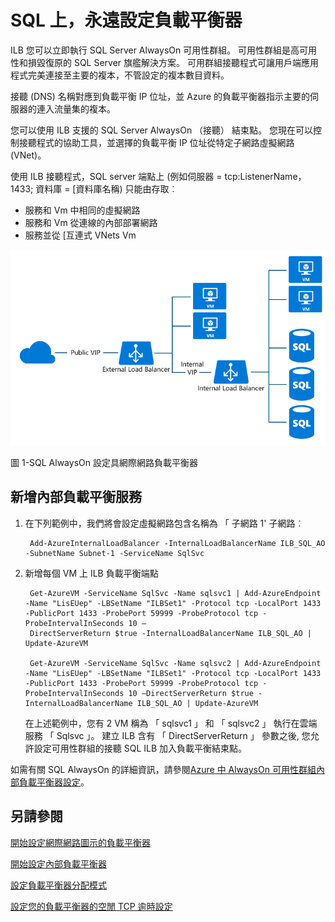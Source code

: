 <properties
   pageTitle="設定負載平衡器 sql 永遠 |Microsoft Azure"
   description="若要使用的 SQL 永遠負載平衡器，以及如何使用 powershell 來建立 SQL 實作負載平衡器設定"
   services="load-balancer"
   documentationCenter="na"
   authors="sdwheeler"
   manager="carmonm"
   editor="tysonn" />
<tags
   ms.service="load-balancer"
   ms.devlang="na"
   ms.topic="article"
   ms.tgt_pltfrm="na"
   ms.workload="infrastructure-services"
   ms.date="10/24/2016"
   ms.author="sewhee" />

# <a name="configure-load-balancer-for-sql-always-on"></a>SQL 上，永遠設定負載平衡器

ILB 您可以立即執行 SQL Server AlwaysOn 可用性群組。 可用性群組是高可用性和損毀復原的 SQL Server 旗艦解決方案。 可用群組接聽程式可讓用戶端應用程式完美連接至主要的複本，不管設定的複本數目資料。

接聽 (DNS) 名稱對應到負載平衡 IP 位址，並 Azure 的負載平衡器指示主要的伺服器的連入流量集的複本。

您可以使用 ILB 支援的 SQL Server AlwaysOn （接聽） 結束點。 您現在可以控制接聽程式的協助工具，並選擇的負載平衡 IP 位址從特定子網路虛擬網路 (VNet)。

使用 ILB 接聽程式，SQL server 端點上 (例如伺服器 = tcp:ListenerName，1433; 資料庫 = [資料庫名稱) 只能由存取︰

- 服務和 Vm 中相同的虛擬網路
- 服務和 Vm 從連線的內部部署網路
- 服務並從 [互連式 VNets Vm

![ILB_SQLAO_NewPic](./media/load-balancer-configure-sqlao/sqlao1.png)

圖 1-SQL AlwaysOn 設定具網際網路負載平衡器

## <a name="add-internal-load-balancer-to-the-service"></a>新增內部負載平衡服務

1. 在下列範例中，我們將會設定虛擬網路包含名稱為 「 子網路 1' 子網路︰

        Add-AzureInternalLoadBalancer -InternalLoadBalancerName ILB_SQL_AO -SubnetName Subnet-1 -ServiceName SqlSvc

2. 新增每個 VM 上 ILB 負載平衡端點

        Get-AzureVM -ServiceName SqlSvc -Name sqlsvc1 | Add-AzureEndpoint -Name "LisEUep" -LBSetName "ILBSet1" -Protocol tcp -LocalPort 1433 -PublicPort 1433 -ProbePort 59999 -ProbeProtocol tcp -ProbeIntervalInSeconds 10 –
        DirectServerReturn $true -InternalLoadBalancerName ILB_SQL_AO | Update-AzureVM

        Get-AzureVM -ServiceName SqlSvc -Name sqlsvc2 | Add-AzureEndpoint -Name "LisEUep" -LBSetName "ILBSet1" -Protocol tcp -LocalPort 1433 -PublicPort 1433 -ProbePort 59999 -ProbeProtocol tcp -ProbeIntervalInSeconds 10 –DirectServerReturn $true -InternalLoadBalancerName ILB_SQL_AO | Update-AzureVM

    在上述範例中，您有 2 VM 稱為 「 sqlsvc1 」 和 「 sqlsvc2 」 執行在雲端服務 「 Sqlsvc 」。 建立 ILB 含有 「 DirectServerReturn 」 參數之後, 您允許設定可用性群組的接聽 SQL ILB 加入負載平衡結束點。

如需有關 SQL AlwaysOn 的詳細資訊，請參閱[Azure 中 AlwaysOn 可用性群組內部負載平衡器設定](../virtual-machines/virtual-machines-windows-portal-sql-alwayson-int-listener.md)。

## <a name="see-also"></a>另請參閱

[開始設定網際網路圖示的負載平衡器](load-balancer-get-started-internet-arm-ps.md)

[開始設定內部負載平衡器](load-balancer-get-started-ilb-arm-ps.md)

[設定負載平衡器分配模式](load-balancer-distribution-mode.md)

[設定您的負載平衡器的空閒 TCP 逾時設定](load-balancer-tcp-idle-timeout.md)
